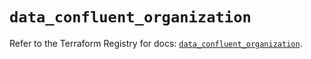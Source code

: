 # `data_confluent_organization`

Refer to the Terraform Registry for docs: [`data_confluent_organization`](https://registry.terraform.io/providers/confluentinc/confluent/2.10.0/docs/data-sources/organization).
